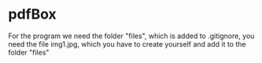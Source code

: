 # pdfBox
For the program we need the folder "files", which is added to .gitignore,
you need the file img1.jpg, which you have to create yourself and add it to the folder "files" 
